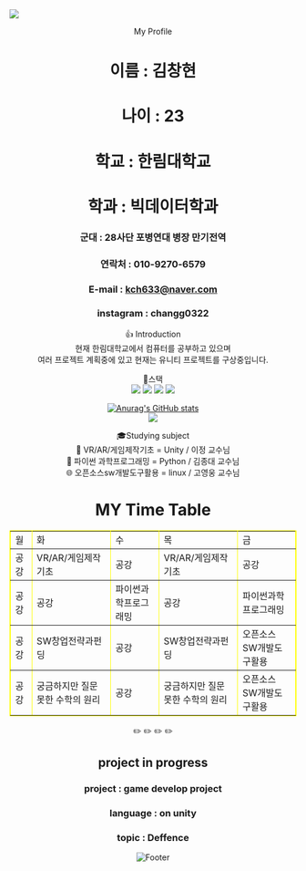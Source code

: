 <img src="https://capsule-render.vercel.app/api?type=waving&color=auto&height=300&section=header&text=chang's%20git&fontSize=90" />
<div align=center>

  My Profile   
  # 이름 : 김창현

  # 나이 : 23

  # 학교 : 한림대학교
  
  # 학과 : 빅데이터학과   

  ### 군대 : 28사단 포병연대 병장 만기전역
  ### 연락처 : 010-9270-6579
  ### E-mail : kch633@naver.com
  ### instagram : changg0322

    
  :thumbsup:
  Introduction   
  현재 한림대학교에서 컴퓨터를 공부하고 있으며   
  여러 프로젝트 계획중에 있고 현재는 유니티 프로젝트를 구상중입니다.   
  
  :muscle:스택   
  <img src="https://img.shields.io/badge/python-3178C6?style=flat&logo=Python&logoColor=white"/>
  <img src="https://img.shields.io/badge/Unity-D4911E?style=flat&logo=RobotFramework&logoColor=white"/>
  <img src="https://img.shields.io/badge/C-00CCBB?style=flat&logo=tC&logoColor=white"/>
  <img src="https://img.shields.io/badge/java-CC0000?style=flat&logo=tJavaScript&logoColor=white"/>
    
[![Anurag's GitHub stats](https://github-readme-stats.vercel.app/api?username=kimchanghyun325)](https://github.com/kimchanghyun325/github-readme-stats)  
  <img src="http://mazandi.herokuapp.com/api?handle={kimchanghyun325}&theme=warm"/>

  :mortar_board:Studying subject  
  :office: VR/AR/게임제작기초 = Unity / 이정 교수님  
  :stars: 파이썬 과학프로그래밍 = Python / 김종대 교수님  
  :globe_with_meridians: 오픈소스sw개발도구활용 = linux / 고영웅 교수님   
    
  # MY Time Table  
  <table border="1"
         bordercolor="yellow">
    <tr>
	    <td>월</td>
	    <td>화</td>
      <td>수</td>
      <td>목</td>
      <td>금</td>
	</tr>
	<tr>
	    <td>공강</td>
	    <td>VR/AR/게임제작기초</td>
      <td>공강</td>
      <td>VR/AR/게임제작기초</td>
      <td>공강</td>
	</tr>
	<tr>
	    <td>공강</td>
	    <td>공강</td>
      <td>파이썬과학프로그래밍</td>
      <td>공강</td>
      <td>파이썬과학프로그래밍</td>
	</tr>
  <tr>
	    <td>공강</td>
	    <td>SW창업전략과펀딩</td>
      <td>공강</td>
      <td>SW창업전략과펀딩</td>
      <td>오픈소스SW개발도구활용</td>
	</tr>
  <tr>
	    <td>공강</td>
	    <td>궁금하지만 질문 못한 수학의 원리</td>
      <td>공강</td>
      <td>궁금하지만 질문 못한 수학의 원리</td>
      <td>오픈소스SW개발도구활용</td>
	</tr></table>
  
  
  :pencil2:   :pencil2:  :pencil2:  :pencil2: 
  ## project in progress  
  ### project : game develop project  
  ### language : on unity  
  ### topic : Deffence
  ![Footer](https://capsule-render.vercel.app/api?type=waving&color=auto&height=200&section=footer)
</div>

